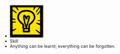 - ![image.png](../assets/image_1701094046765_0.png)
- Skill
- Anything can be learnt; everything can be forgotten.
